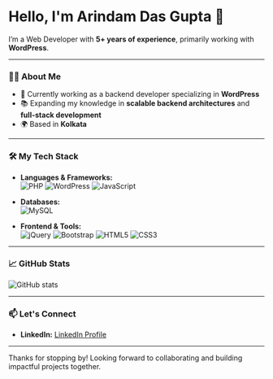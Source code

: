 <!--
**adg006/adg006** is a ✨ _special_ ✨ repository because its `README.md` (this file) appears on your GitHub profile.

Here are some ideas to get you started:

- 🔭 I’m currently working on ...
- 🌱 I’m currently learning ...
- 👯 I’m looking to collaborate on ...
- 🤔 I’m looking for help with ...
- 💬 Ask me about ...
- 📫 How to reach me: ...
- 😄 Pronouns: ...
- ⚡ Fun fact: ...
-->

# Hello, I'm Arindam Das Gupta 👋

I’m a Web Developer with **5+ years of experience**, primarily working with **WordPress**.

---

### 👨‍💻 About Me
- 💼 Currently working as a backend developer specializing in **WordPress**
- 📚 Expanding my knowledge in **scalable backend architectures** and **full-stack development**
- 🌍 Based in **Kolkata**

---

### 🛠️ My Tech Stack

- **Languages & Frameworks:**  
  ![PHP](https://img.shields.io/badge/-PHP-777BB4?logo=php&logoColor=white&style=flat)
  ![WordPress](https://img.shields.io/badge/-WordPress-21759B?logo=wordpress&logoColor=white&style=flat)
  ![JavaScript](https://img.shields.io/badge/-JavaScript-F7DF1E?logo=javascript&logoColor=black&style=flat)

- **Databases:**  
  ![MySQL](https://img.shields.io/badge/-MySQL-4479A1?logo=mysql&logoColor=white&style=flat)

- **Frontend & Tools:**  
  ![jQuery](https://img.shields.io/badge/-jQuery-0769AD?logo=jquery&logoColor=white&style=flat)
  ![Bootstrap](https://img.shields.io/badge/-Bootstrap-563D7C?logo=bootstrap&logoColor=white&style=flat)
  ![HTML5](https://img.shields.io/badge/-HTML5-E34F26?logo=html5&logoColor=white&style=flat)
  ![CSS3](https://img.shields.io/badge/-CSS3-1572B6?logo=css3&logoColor=white&style=flat)

---

### 📈 GitHub Stats

![GitHub stats](https://github-readme-stats.vercel.app/api?username=adg006&show_icons=true&theme=dark)

---

### 📫 Let's Connect

- **LinkedIn:** [LinkedIn Profile](https://www.linkedin.com/in/arindam_dasgupta)

---

Thanks for stopping by! Looking forward to collaborating and building impactful projects together.
